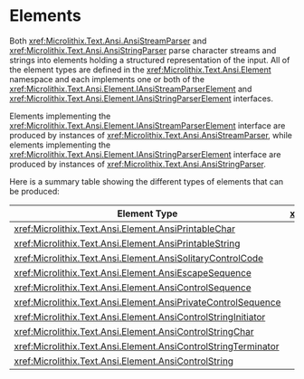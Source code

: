 # Elements

Both <xref:Microlithix.Text.Ansi.AnsiStreamParser> and <xref:Microlithix.Text.Ansi.AnsiStringParser> parse character streams and strings into elements holding a structured representation of the input. All of the element types are defined in the <xref:Microlithix.Text.Ansi.Element> namespace and each implements one or both of the <xref:Microlithix.Text.Ansi.Element.IAnsiStreamParserElement> and <xref:Microlithix.Text.Ansi.Element.IAnsiStringParserElement> interfaces.

Elements implementing the <xref:Microlithix.Text.Ansi.Element.IAnsiStreamParserElement> interface are produced by instances of <xref:Microlithix.Text.Ansi.AnsiStreamParser>, while elements implementing the <xref:Microlithix.Text.Ansi.Element.IAnsiStringParserElement> interface are produced by instances of <xref:Microlithix.Text.Ansi.AnsiStringParser>.

Here is a summary table showing the different types of elements that can be produced:

Element Type | <xref:Microlithix.Text.Ansi.Element.IAnsiStreamParserElement> | <xref:Microlithix.Text.Ansi.Element.IAnsiStringParserElement>
-----------------------------------------------------------------|:--------:|:-------:
<xref:Microlithix.Text.Ansi.Element.AnsiPrintableChar>           | &#x2714; | &#x2716;
<xref:Microlithix.Text.Ansi.Element.AnsiPrintableString>         | &#x2716; | &#x2714;
<xref:Microlithix.Text.Ansi.Element.AnsiSolitaryControlCode>     | &#x2714; | &#x2714;
<xref:Microlithix.Text.Ansi.Element.AnsiEscapeSequence>          | &#x2714; | &#x2714;
<xref:Microlithix.Text.Ansi.Element.AnsiControlSequence>         | &#x2714; | &#x2714;
<xref:Microlithix.Text.Ansi.Element.AnsiPrivateControlSequence>  | &#x2714; | &#x2714;
<xref:Microlithix.Text.Ansi.Element.AnsiControlStringInitiator>  | &#x2714; | &#x2716;
<xref:Microlithix.Text.Ansi.Element.AnsiControlStringChar>       | &#x2714; | &#x2716;
<xref:Microlithix.Text.Ansi.Element.AnsiControlStringTerminator> | &#x2714; | &#x2716;
<xref:Microlithix.Text.Ansi.Element.AnsiControlString>           | &#x2716; | &#x2714;

